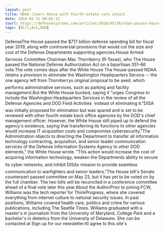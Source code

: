 ```yaml
---
layout: post
title: NDAA clears House with fourth-estate cuts intact
date: 2018-05-31 00:02:13
tourl: https://defensesystems.com/articles/2018/05/30/ndaa-passes-house.aspx
tags: [Bill,Act,DOD]
---
```

DefenseThe House passed the $717 billion defense spending bill for fiscal year 2019, along with controversial provisions that would cut the size and cost of the Defense Departments supporting agencies.House Armed Services Committee Chairman Mac Thornberry (R-Texas), who The House passed the National Defense Authorization Act on a bipartisan 351-66 vote.The vote comes days after the White House The House-passed NDAA retains a provision to eliminate the Washington Headquarters Service -- the one agency left from Thornberrys original proposal to be axed, which performs administrative services, such as parking and facility management.But the White House bucked, saying it "urges Congress to include the Washington Headquarters Services in the review of all the Defense Agencies and DOD Field Activities  instead of eliminating it."DISA was initially proposed for elimination but was spared and is set to be reviewed with other fourth-estate back office agencies by the DOD's chief management officer. However, the White House still piped up to defend the agency's existence, saying that transferring its functions to other agencies would increase IT acquisition costs and compromise cybersecurity."The Administration objects to directing the Department to transfer all information technology contracting, acquisition, and senior leader communication services of the Defense Information Systems Agency to other DOD elements," the White House wrote. "This action would increase the cost of acquiring information technology, weaken the Departments ability to secure its cyber networks, and inhibit DISAs mission to provide seamless communication to warfighters and senior leaders."The House bill's Senate counterpart passed committee on May 23, but it has yet to be voted on by the full chamber. The two bills will be reconciled in a conference committee ahead of a final vote later this year.About the AuthorPrior to joining FCW, Williams was the tech reporter for ThinkProgress, where she covered everything from internet culture to national security issues. In past positions, Williams covered health care, politics and crime for various publications, including The Seattle Times. Williams graduated with a master's in journalism from the University of Maryland, College Park and a bachelor's in dietetics from the University of Delaware. She can be contacted at Sign up for our newsletter.ttI agree to this site's 